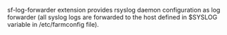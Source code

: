 sf-log-forwarder extension provides rsyslog daemon configuration as log
forwarder (all syslog logs are forwarded to the host defined in $SYSLOG
variable in /etc/farmconfig file).
